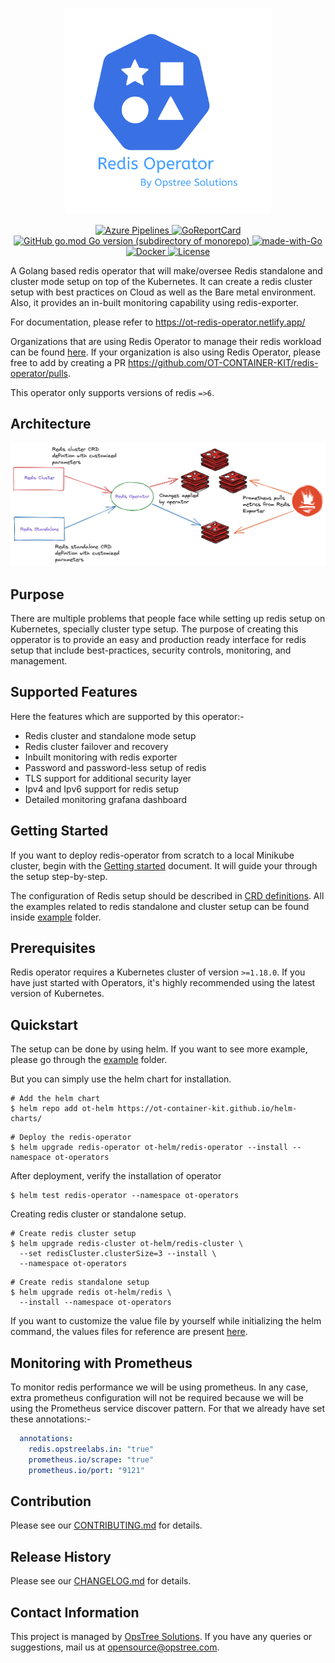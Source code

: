 <p align="center">
  <img src="./static/redis-operator-logo.svg" height="330" width="330">
</p>

<p align="center">
  <a href="https://dev.azure.com/opstreedevops/DevOps/_apis/build/status/redis-operator/redis-operator?repoName=OT-CONTAINER-KIT%2Fredis-operator&branchName=master">
    <img src="https://dev.azure.com/opstreedevops/DevOps/_apis/build/status/redis-operator/redis-operator?repoName=OT-CONTAINER-KIT%2Fredis-operator&branchName=master" alt="Azure Pipelines">
  </a>
  <a href="https://goreportcard.com/report/github.com/OT-CONTAINER-KIT/redis-operator">
    <img src="https://goreportcard.com/badge/github.com/OT-CONTAINER-KIT/redis-operator" alt="GoReportCard">
  </a>
  <a href="http://golang.org">
    <img src="https://img.shields.io/github/go-mod/go-version/OT-CONTAINER-KIT/redis-operator" alt="GitHub go.mod Go version (subdirectory of monorepo)">
  </a>
  <a href="http://golang.org">
    <img src="https://img.shields.io/badge/Made%20with-Go-1f425f.svg" alt="made-with-Go">
  </a>
  <a href="https://quay.io/repository/opstree/redis-operator">
    <img src="https://img.shields.io/badge/container-ready-green" alt="Docker">
  </a>
  <a href="https://github.com/OT-CONTAINER-KIT/redis-operator/master/LICENSE">
    <img src="https://img.shields.io/badge/License-Apache%202.0-blue.svg" alt="License">
  </a>
</p>

A Golang based redis operator that will make/oversee Redis standalone and cluster mode setup on top of the Kubernetes. It can create a redis cluster setup with best practices on Cloud as well as the Bare metal environment. Also, it provides an in-built monitoring capability using redis-exporter.

For documentation, please refer to https://ot-redis-operator.netlify.app/

Organizations that are using Redis Operator to manage their redis workload can be found [here](./USED_BY_ORGANIZATIONS.md). If your organization is also using Redis Operator, please free to add by creating a PR https://github.com/OT-CONTAINER-KIT/redis-operator/pulls.

This operator only supports versions of redis `=>6`.

## Architecture

<div align="center">
    <img src="./static/redis-operator-architecture.png">
</div>

## Purpose

There are multiple problems that people face while setting up redis setup on Kubernetes, specially cluster type setup. The purpose of creating this opperator is to provide an easy and production ready interface for redis setup that include best-practices, security controls, monitoring, and management.

## Supported Features

Here the features which are supported by this operator:-

- Redis cluster and standalone mode setup
- Redis cluster failover and recovery
- Inbuilt monitoring with redis exporter
- Password and password-less setup of redis
- TLS support for additional security layer
- Ipv4 and Ipv6 support for redis setup
- Detailed monitoring grafana dashboard

## Getting Started

If you want to deploy redis-operator from scratch to a local Minikube cluster, begin with the [Getting started](https://ot-container-kit.github.io/redis-operator/#/quickstart/quickstart) document. It will guide your through the setup step-by-step.

The configuration of Redis setup should be described in [CRD definitions](config/crd/bases). All the examples related to redis standalone and cluster setup can be found inside [example](./example) folder.

## Prerequisites

Redis operator requires a Kubernetes cluster of version `>=1.18.0`. If you have just started with Operators, it's highly recommended using the latest version of Kubernetes.

## Quickstart

The setup can be done by using helm. If you want to see more example, please go through the [example](./example) folder.

But you can simply use the helm chart for installation.

```shell
# Add the helm chart
$ helm repo add ot-helm https://ot-container-kit.github.io/helm-charts/
```

```shell
# Deploy the redis-operator
$ helm upgrade redis-operator ot-helm/redis-operator --install --namespace ot-operators
```

After deployment, verify the installation of operator

```shell
$ helm test redis-operator --namespace ot-operators
```

Creating redis cluster or standalone setup.

```shell
# Create redis cluster setup
$ helm upgrade redis-cluster ot-helm/redis-cluster \
  --set redisCluster.clusterSize=3 --install \ 
  --namespace ot-operators
```

```shell
# Create redis standalone setup
$ helm upgrade redis ot-helm/redis \
  --install --namespace ot-operators
```

If you want to customize the value file by yourself while initializing the helm command, the values files for reference are present [here](https://github.com/OT-CONTAINER-KIT/helm-charts/tree/main/charts/redis-setup).

## Monitoring with Prometheus

To monitor redis performance we will be using prometheus. In any case, extra prometheus configuration will not be required because we will be using the Prometheus service discover pattern. For that we already have set these annotations:-

```yaml
  annotations:
    redis.opstreelabs.in: "true"
    prometheus.io/scrape: "true"
    prometheus.io/port: "9121"
```

## Contribution

Please see our [CONTRIBUTING.md](./CONTRIBUTING.md) for details.

## Release History

Please see our [CHANGELOG.md](./CHANGELOG.md) for details.

## Contact Information

This project is managed by [OpsTree Solutions](http://opstree.com). If you have any queries or suggestions, mail us at [opensource@opstree.com](opensource@opstree.com).
